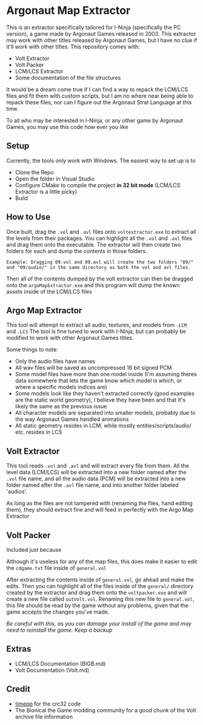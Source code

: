 # Argonaut Map Extractor
This is an extractor specifically tailored for I-Ninja (specifically the PC version), a game made by Argonaut Games released in 2003. This extractor may work with other titles released by Argonaut Games, but I have no clue if it'll work with other titles. This repository comes with:
* Volt Extractor
* Volt Packer
* LCM/LCS Extractor
* Some documentation of the file structures

It would be a dream come true if I can find a way to repack the LCM/LCS files and fit them with custom scripts, but I am no where near being able to repack these files, nor can I figure out the Argonaut Strat Language at this time.

To all who may be interested in I-Ninja, or any other game by Argonaut Games, you may use this code how ever you like

## Setup
Currently, the tools only work with Windows. The easiest way to set up is to
* Clone the Repo
* Open the folder in Visual Studio
* Configure CMake to compile the project **in 32 bit mode** (LCM/LCS Extractor is a little picky)
* Build
## How to Use
Once built, drag the `.vol` and `.avl` files onto `voltextractor.exe` to extract all the levels from their packages. You can highlight all the `.vol` and `.avl` files and drag them onto the executable. 
The extractor will then create two folders for each and dump the contents in those folders.

`Example:
Dragging 09.vol and 09.avl will create the two folders "09/" and "09/audio/" in the same directory as both the vol and avl files. `

Then all of the contents dumped by the volt extractor can then be dragged onto the `argoMapExtractor.exe` and this program will dump the known assets inside of the LCM/LCS files

## Argo Map Extractor
This tool will attempt to extract all audio, textures, and models from `.LCM` and `.LCS`
The tool is fine tuned to work with I-Ninja, but can probably be modified to work with other Argonaut Games titles.

Some things to note:
* Only the audio files have names
* All wav files will be saved as uncompressed 16 bit signed PCM
* Some model files have more than one model inside (I'm assuming theres data somewhere that lets the game know which model is which, or where a specific models indices are)
* Some models look like they haven't extracted correctly (good examples are the static world geometry), I believe they have been and that it's likely the same as the previous issue
* All character models are separated into smaller models, probably due to the way Argonaut Games handled animations
* All static geometry resides in LCM, while mostly entities/scripts/audio/ etc. resides in LCS
## Volt Extractor
This tool reads `.vol` and `.avl` and will extract every file from them.
All the level data (LCM/LCS) will be extracted into a new folder named after the `.vol` file name, and all the audio data (PCM) will be extracted into a new folder named after the `.avl` file name, and into another folder labeled 'audios'.

As long as the files are not tampered with (renaming the files, hand editing them), they should extract fine and will feed in perfectly with the Argo Map Extractor
## Volt Packer
Included just because

Although it's useless for any of the map files, this does make it easier to edit the `cdgame.txt` file inside of `general.vol`

After extracting the contents inside of `general.vol`, go ahead and make the edits. Then you can highlight all of the files inside of the `general/` directory created by the extractor and drag them onto the `voltpacker.exe` and will create a new file called `outVolt.vol`. Renaming this new file to `general.vol`, this file should be read by the game without any problems, given that the game accepts the changes you've made.

*Be careful with this, as you can damage your install of the game and may need to reinstall the game. Keep a backup*

## Extras
* LCM/LCS Documentation (BIGB.md)
* Volt Documentation (Volt.md)

## Credit
* [timepp](https://gist.github.com/timepp) for the crc32 code
* The Bionical the Game modding community for a good chunk of the Volt archive file information

